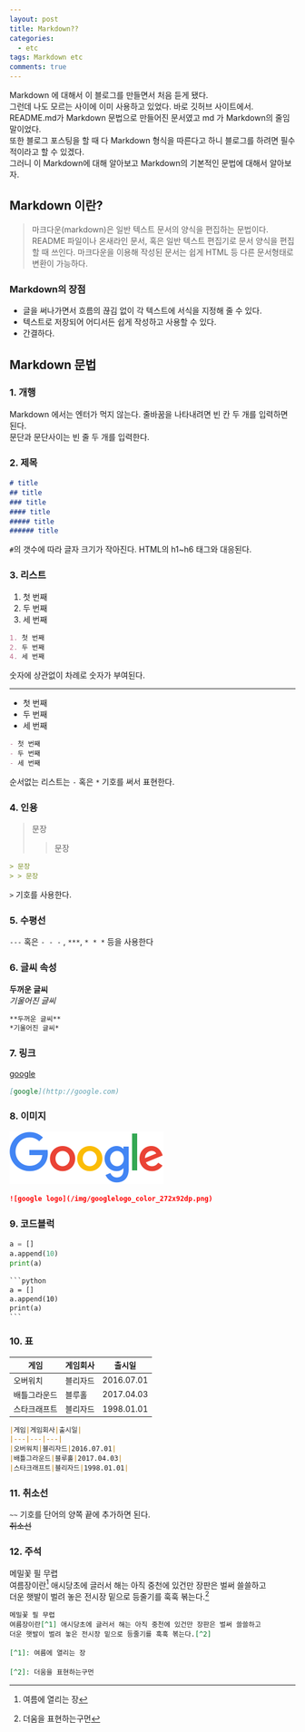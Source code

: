 ```yaml
---
layout: post
title: Markdown??
categories:
  - etc
tags: Markdown etc
comments: true
---
```


Markdown 에 대해서 이 블로그를 만들면서 처음 듣게 됐다.  
그런데 나도 모르는 사이에 이미 사용하고 있었다. 바로 깃허브 사이트에서. README.md가 Markdown 문법으로 만들어진 문서였고 md 가 Markdown의 줄임말이었다.  
또한 블로그 포스팅을 할 때 다 Markdown 형식을 따른다고 하니 블로그를 하려면 필수적이라고 할 수 있겠다.  
그러니 이 Markdown에 대해 알아보고 Markdown의 기본적인 문법에 대해서 알아보자.  

## Markdown 이란?

> 마크다운(markdown)은 일반 텍스트 문서의 양식을 편집하는 문법이다. README 파일이나 온새라인 문서, 혹은 일반 텍스트 편집기로 문서 양식을 편집할 때 쓰인다. 마크다운을 이용해 작성된 문서는 쉽게 HTML 등 다른 문서형태로 변환이 가능하다.



### Markdown의 장점

- 글을 써나가면서 흐름의 끊김 없이 각 텍스트에 서식을 지정해 줄 수 있다.
- 텍스트로 저장되어 어디서든 쉽게 작성하고 사용할 수 있다.
- 간결하다.

## Markdown 문법

### 1. 개행  
Markdown 에서는 엔터가 먹지 않는다. 줄바꿈을 나타내려면 빈 칸 두 개를 입력하면 된다.  
문단과 문단사이는 빈 줄 두 개를 입력한다.

### 2. 제목

```md
# title
## title
### title
#### title
##### title
###### title
```
`#`의 갯수에 따라 글자 크기가 작아진다. HTML의 h1~h6 태그와 대응된다.

### 3. 리스트
1. 첫 번째
2. 두 번째
4. 세 번째

```md
1. 첫 번째
2. 두 번째
4. 세 번째
```

숫자에 상관없이 차례로 숫자가 부여된다.

---

- 첫 번째
- 두 번째
- 세 번째

```md
- 첫 번째
- 두 번째
- 세 번째
```
순서없는 리스트는 `-` 혹은 `*` 기호를 써서 표현한다.

### 4. 인용
> 문장
> > 문장

```md
> 문장
> > 문장
```
`>` 기호를 사용한다.

### 5. 수평선
`---` 혹은 `- - -` , `***`, `* * *` 등을 사용한다

### 6. 글씨 속성
**두꺼운 글씨**  
*기울어진 글씨*
```md
**두꺼운 글씨**
*기울어진 글씨*
```

### 7. 링크
[google](http://google.com)
```md
[google](http://google.com)
```

### 8. 이미지
![google logo](/img/googlelogo_color_272x92dp.png)
```md
![google logo](/img/googlelogo_color_272x92dp.png)
```

### 9. 코드블럭

```python
a = []
a.append(10)
print(a)
```

~~~
```python
a = []
a.append(10)
print(a)
```
~~~

### 10. 표

|게임|게임회사|출시일|
|---|---|---|
|오버워치|블리자드|2016.07.01|
|배틀그라운드|블루홀|2017.04.03|
|스타크래프트|블리자드|1998.01.01|

```md
|게임|게임회사|출시일|
|---|---|---|
|오버워치|블리자드|2016.07.01|
|배틀그라운드|블루홀|2017.04.03|
|스타크래프트|블리자드|1998.01.01|
```

### 11. 취소선

`~~` 기호를 단어의 양쪽 끝에 추가하면 된다.  
~~취소선~~

### 12. 주석

메밀꽃 필 무렵  
여름장이란[^1] 애시당초에 글러서 해는 아직 중천에 있건만 장판은 벌써 쓸쓸하고  
더운 햇발이 벌려 놓은 전시장 밑으로 등줄기를 훅훅 볶는다.[^2]  

[^1]: 여름에 열리는 장

[^2]: 더움을 표현하는구먼

```md
메밀꽃 필 무렵  
여름장이란[^1] 애시당초에 글러서 해는 아직 중천에 있건만 장판은 벌써 쓸쓸하고  
더운 햇발이 벌려 놓은 전시장 밑으로 등줄기를 훅훅 볶는다.[^2]  

[^1]: 여름에 열리는 장

[^2]: 더움을 표현하는구먼
```
